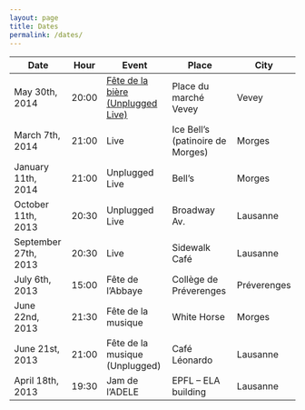 ```yaml
---
layout: page
title: Dates
permalink: /dates/
---
```


<div class="home">
  <table class="table">
    <thead>
      <tr>
        <th>Date</th>
        <th>Hour</th>
        <th>Event</th>
        <th>Place</th>
        <th>City</th>
      </tr>
    </thead>
    <tr>
      <td>May 30th, 2014</td>
      <td>20:00</td>
      <td><a href="http://www.fetedelabiere.ch/index.php?page=concerts">Fête de la bière (Unplugged Live)</a></td>
      <td>Place du marché Vevey</td>
      <td>Vevey</td>
    </tr>
    <tr>
      <td>March 7th, 2014</td>
      <td>21:00</td>
      <td>Live</td>
      <td>Ice Bell’s (patinoire de Morges)</td>
      <td>Morges</td>
    </tr>
    <tr>
      <td>January 11th, 2014</td>
      <td>21:00</td>
      <td>Unplugged Live</td>
      <td>Bell’s</td>
      <td>Morges</td>
    </tr>
    <tr>
      <td>October 11th, 2013</td>
      <td>20:30</td>
      <td>Unplugged Live</td>
      <td>Broadway Av.</td>
      <td>Lausanne</td>
    </tr>
    <tr>
      <td>September 27th, 2013</td>
      <td>20:30</td>
      <td>Live</td>
      <td>Sidewalk Café</td>
      <td>Lausanne</td>
    </tr>
    <tr>
      <td>July 6th, 2013</td>
      <td>15:00</td>
      <td>Fête de l’Abbaye</td>
      <td>Collège de Préverenges</td>
      <td>Préverenges</td>
    </tr>
    <tr>
      <td>June 22nd, 2013</td>
      <td>21:30</td>
      <td>Fête de la musique</td>
      <td>White Horse</td>
      <td>Morges</td>
    </tr>
    <tr>
      <td>June 21st, 2013</td>
      <td>21:00</td>
      <td>Fête de la musique (Unplugged)</td>
      <td>Café Léonardo</td>
      <td>Lausanne</td>
    </tr>
    <tr>
      <td>April 18th, 2013</td>
      <td>19:30</td>
      <td>Jam de l’ADELE</td>
      <td>EPFL – ELA building</td>
      <td>Lausanne</td>
    </tr>
  </table>
</div>
